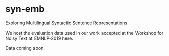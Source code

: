 # syn-emb
Exploring Multilingual Syntactic Sentence Representations

We host the evaluation data used in our work accepted at the Workshop for Noisy Text at EMNLP-2019 here.

Data coming soon.
